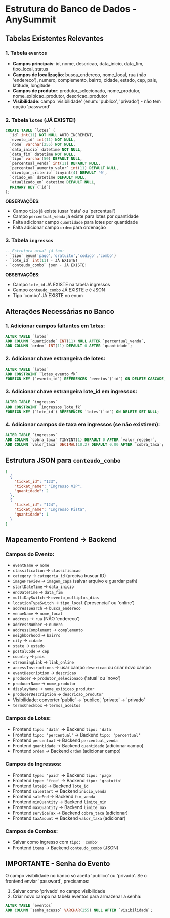 # Estrutura do Banco de Dados - AnySummit

## Tabelas Existentes Relevantes

### 1. Tabela `eventos`
- **Campos principais**: id, nome, descricao, data_inicio, data_fim, tipo_local, status
- **Campos de localização**: busca_endereco, nome_local, rua (não 'endereco'), numero, complemento, bairro, cidade, estado, cep, pais, latitude, longitude
- **Campos de produtor**: produtor_selecionado, nome_produtor, nome_exibicao_produtor, descricao_produtor
- **Visibilidade**: campo 'visibilidade' (enum: 'publico', 'privado') - não tem opção 'password'

### 2. Tabela `lotes` (JÁ EXISTE!)
```sql
CREATE TABLE `lotes` (
  `id` int(11) NOT NULL AUTO_INCREMENT,
  `evento_id` int(11) NOT NULL,
  `nome` varchar(255) NOT NULL,
  `data_inicio` datetime NOT NULL,
  `data_fim` datetime NOT NULL,
  `tipo` varchar(50) DEFAULT NULL,
  `percentual_venda` int(11) DEFAULT NULL,
  `percentual_aumento_valor` int(11) DEFAULT NULL,
  `divulgar_criterio` tinyint(4) DEFAULT '0',
  `criado_em` datetime DEFAULT NULL,
  `atualizado_em` datetime DEFAULT NULL,
  PRIMARY KEY (`id`)
);
```

**OBSERVAÇÕES**:
- Campo `tipo` já existe (usar 'data' ou 'percentual')
- Campo `percentual_venda` já existe para lotes por quantidade
- Falta adicionar campo `quantidade` para lotes por quantidade
- Falta adicionar campo `ordem` para ordenação

### 3. Tabela `ingressos`
```sql
-- Estrutura atual já tem:
- `tipo` enum('pago','gratuito','codigo','combo')
- `lote_id` int(11) - JÁ EXISTE!
- `conteudo_combo` json - JÁ EXISTE!
```

**OBSERVAÇÕES**:
- Campo `lote_id` JÁ EXISTE na tabela ingressos
- Campo `conteudo_combo` JÁ EXISTE e é JSON
- Tipo 'combo' JÁ EXISTE no enum

## Alterações Necessárias no Banco

### 1. Adicionar campos faltantes em `lotes`:
```sql
ALTER TABLE `lotes` 
ADD COLUMN `quantidade` INT(11) NULL AFTER `percentual_venda`,
ADD COLUMN `ordem` INT(11) DEFAULT 0 AFTER `quantidade`;
```

### 2. Adicionar chave estrangeira de lotes:
```sql
ALTER TABLE `lotes`
ADD CONSTRAINT `lotes_evento_fk` 
FOREIGN KEY (`evento_id`) REFERENCES `eventos`(`id`) ON DELETE CASCADE;
```

### 3. Adicionar chave estrangeira lote_id em ingressos:
```sql
ALTER TABLE `ingressos`
ADD CONSTRAINT `ingressos_lote_fk` 
FOREIGN KEY (`lote_id`) REFERENCES `lotes`(`id`) ON DELETE SET NULL;
```

### 4. Adicionar campos de taxa em ingressos (se não existirem):
```sql
ALTER TABLE `ingressos`
ADD COLUMN `cobra_taxa` TINYINT(1) DEFAULT 0 AFTER `valor_receber`,
ADD COLUMN `valor_taxa` DECIMAL(10,2) DEFAULT 0.00 AFTER `cobra_taxa`;
```

## Estrutura JSON para `conteudo_combo`
```json
[
  {
    "ticket_id": "123",
    "ticket_name": "Ingresso VIP",
    "quantidade": 2
  },
  {
    "ticket_id": "124", 
    "ticket_name": "Ingresso Pista",
    "quantidade": 1
  }
]
```

## Mapeamento Frontend -> Backend

### Campos do Evento:
- `eventName` -> `nome`
- `classification` -> `classificacao`
- `category` -> `categoria_id` (precisa buscar ID)
- `imagePreview` -> `imagem_capa` (salvar arquivo e guardar path)
- `startDateTime` -> `data_inicio`
- `endDateTime` -> `data_fim`
- `multiDaySwitch` -> `evento_multiplos_dias`
- `locationTypeSwitch` -> `tipo_local` ('presencial' ou 'online')
- `addressSearch` -> `busca_endereco`
- `venueName` -> `nome_local`
- `address` -> `rua` (NÃO 'endereco')
- `addressNumber` -> `numero`
- `addressComplement` -> `complemento`
- `neighborhood` -> `bairro`
- `city` -> `cidade`
- `state` -> `estado`
- `postalCode` -> `cep`
- `country` -> `pais`
- `streamingLink` -> `link_online`
- `accessInstructions` -> usar campo `descricao` ou criar novo campo
- `eventDescription` -> `descricao`
- `producer` -> `produtor_selecionado` ('atual' ou 'novo')
- `producerName` -> `nome_produtor`
- `displayName` -> `nome_exibicao_produtor`
- `producerDescription` -> `descricao_produtor`
- Visibilidade: converter 'public' -> 'publico', 'private' -> 'privado'
- `termsCheckbox` -> `termos_aceitos`

### Campos de Lotes:
- Frontend `tipo: 'data'` -> Backend `tipo: 'data'`
- Frontend `tipo: 'percentual'` -> Backend `tipo: 'percentual'`
- Frontend `percentual` -> Backend `percentual_venda`
- Frontend `quantidade` -> Backend `quantidade` (adicionar campo)
- Frontend `ordem` -> Backend `ordem` (adicionar campo)

### Campos de Ingressos:
- Frontend `type: 'paid'` -> Backend `tipo: 'pago'`
- Frontend `type: 'free'` -> Backend `tipo: 'gratuito'`
- Frontend `loteId` -> Backend `lote_id`
- Frontend `saleStart` -> Backend `inicio_venda`
- Frontend `saleEnd` -> Backend `fim_venda`
- Frontend `minQuantity` -> Backend `limite_min`
- Frontend `maxQuantity` -> Backend `limite_max`
- Frontend `serviceTax` -> Backend `cobra_taxa` (adicionar)
- Frontend `taxAmount` -> Backend `valor_taxa` (adicionar)

### Campos de Combos:
- Salvar como ingresso com `tipo: 'combo'`
- Frontend `items` -> Backend `conteudo_combo` (JSON)

## IMPORTANTE - Senha do Evento
O campo visibilidade no banco só aceita 'publico' ou 'privado'.
Se o frontend enviar 'password', precisamos:
1. Salvar como 'privado' no campo visibilidade
2. Criar novo campo na tabela eventos para armazenar a senha:
```sql
ALTER TABLE `eventos`
ADD COLUMN `senha_acesso` VARCHAR(255) NULL AFTER `visibilidade`;
```